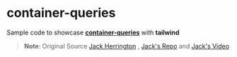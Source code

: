 # container-queries

Sample code to showcase **[container-queries](https://developer.mozilla.org/en-US/docs/Web/CSS/CSS_Container_Queries)** with **tailwind**

> **Note**: Original Source [Jack Herrington](https://github.com/jherr) , [Jack's Repo](https://github.com/jherr/container-queries/tree/main/tailwind-test)
> and [Jack's Video](https://www.youtube.com/watch?v=ypN-Uwshc5M)
